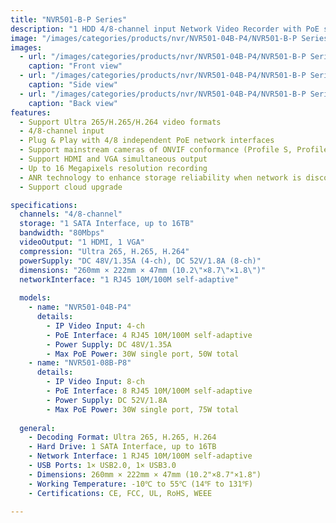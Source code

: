 ```yaml
---
title: "NVR501-B-P Series"
description: "1 HDD 4/8-channel input Network Video Recorder with PoE support, featuring Ultra 265/H.265/H.264 video formats and up to 16 Megapixels resolution recording"
image: "/images/categories/products/nvr/NVR501-04B-P4/NVR501-B-P Series3.png"
images:
  - url: "/images/categories/products/nvr/NVR501-04B-P4/NVR501-B-P Series3.png"
    caption: "Front view"
  - url: "/images/categories/products/nvr/NVR501-04B-P4/NVR501-B-P Series1.png"
    caption: "Side view"
  - url: "/images/categories/products/nvr/NVR501-04B-P4/NVR501-B-P Series.png"
    caption: "Back view"
features:
  - Support Ultra 265/H.265/H.264 video formats
  - 4/8-channel input
  - Plug & Play with 4/8 independent PoE network interfaces
  - Support mainstream cameras of ONVIF conformance (Profile S, Profile G, Profile T) and RTSP protocols
  - Support HDMI and VGA simultaneous output
  - Up to 16 Megapixels resolution recording
  - ANR technology to enhance storage reliability when network is disconnected
  - Support cloud upgrade

specifications:
  channels: "4/8-channel"
  storage: "1 SATA Interface, up to 16TB"
  bandwidth: "80Mbps"
  videoOutput: "1 HDMI, 1 VGA"
  compression: "Ultra 265, H.265, H.264"
  powerSupply: "DC 48V/1.35A (4-ch), DC 52V/1.8A (8-ch)"
  dimensions: "260mm × 222mm × 47mm (10.2\"×8.7\"×1.8\")"
  networkInterface: "1 RJ45 10M/100M self-adaptive"
  
  models:
    - name: "NVR501-04B-P4"
      details:
        - IP Video Input: 4-ch
        - PoE Interface: 4 RJ45 10M/100M self-adaptive
        - Power Supply: DC 48V/1.35A
        - Max PoE Power: 30W single port, 50W total
    - name: "NVR501-08B-P8"
      details:
        - IP Video Input: 8-ch
        - PoE Interface: 8 RJ45 10M/100M self-adaptive
        - Power Supply: DC 52V/1.8A
        - Max PoE Power: 30W single port, 75W total
  
  general:
    - Decoding Format: Ultra 265, H.265, H.264
    - Hard Drive: 1 SATA Interface, up to 16TB
    - Network Interface: 1 RJ45 10M/100M self-adaptive
    - USB Ports: 1× USB2.0, 1× USB3.0
    - Dimensions: 260mm × 222mm × 47mm (10.2"×8.7"×1.8")
    - Working Temperature: -10℃ to 55℃ (14℉ to 131℉)
    - Certifications: CE, FCC, UL, RoHS, WEEE

---
```

